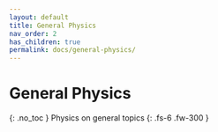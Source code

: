 ```yaml
---
layout: default
title: General Physics
nav_order: 2
has_children: true
permalink: docs/general-physics/
---
```


# General Physics
{: .no_toc }
Physics on general topics
{: .fs-6 .fw-300 }